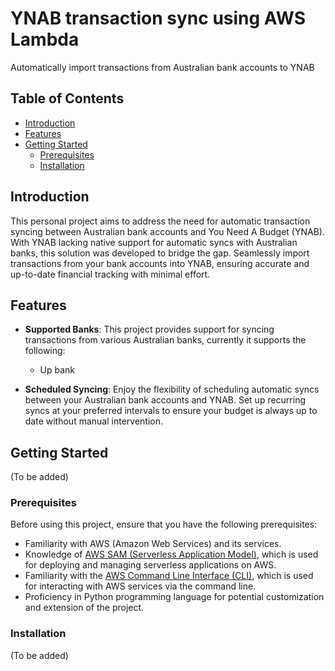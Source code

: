 # YNAB transaction sync using AWS Lambda
Automatically import transactions from Australian bank accounts to YNAB


## Table of Contents

- [Introduction](#introduction)
- [Features](#features)
- [Getting Started](#getting-started)
  - [Prerequisites](#prerequisites)
  - [Installation](#installation)

## Introduction

This personal project aims to address the need for automatic transaction syncing between Australian bank accounts and You Need A Budget (YNAB). With YNAB lacking native support for automatic syncs with Australian banks, this solution was developed to bridge the gap. Seamlessly import transactions from your bank accounts into YNAB, ensuring accurate and up-to-date financial tracking with minimal effort.

## Features

- **Supported Banks**: This project provides support for syncing transactions from various Australian banks, currently it supports the following:
  - Up bank

- **Scheduled Syncing**: Enjoy the flexibility of scheduling automatic syncs between your Australian bank accounts and YNAB. Set up recurring syncs at your preferred intervals to ensure your budget is always up to date without manual intervention.


## Getting Started

(To be added)

### Prerequisites

Before using this project, ensure that you have the following prerequisites:

- Familiarity with AWS (Amazon Web Services) and its services.
- Knowledge of [AWS SAM (Serverless Application Model)](https://aws.amazon.com/serverless/sam/), which is used for deploying and managing serverless applications on AWS.
- Familiarity with the [AWS Command Line Interface (CLI)](https://aws.amazon.com/cli/), which is used for interacting with AWS services via the command line.
- Proficiency in Python programming language for potential customization and extension of the project.


### Installation

(To be added)
